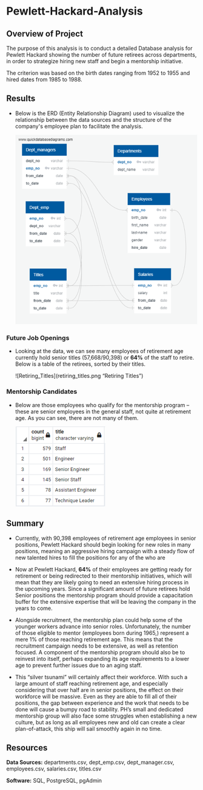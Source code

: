 # Pewlett-Hackard-Analysis

## **Overview of Project**

The purpose of this analysis is to conduct a detailed Database analysis for Pewlett Hackard showing the number of future retirees across departments, in order to strategize hiring new staff and begin a mentorship initiative. 

The criterion was based on the birth dates ranging from 1952 to 1955 and hired dates from 1985 to 1988.


## Results

- Below is the ERD (Entity Relationship Diagram) used to visualize the relationship between the data sources and the structure of the company's employee plan to facilitate the analysis. 

	![Employee_DB](EmployeeDB.png "Employee DB")

### Future Job Openings 

- Looking at the data, we can see many employees of retirement age currently hold senior titles (57,668/90,398) or **64%** of the staff to retire. Below is a table of the retirees, sorted by their titles. 

	![Retiring_Titles](retiring_titles.png “Retiring Titles”)

### Mentorship Candidates
- Below are those employees who qualify for the mentorship program – these are senior employees in the general staff, not quite at retirement age. As you can see, there are not many of them.

	![Mentorship_Candidates](mentorship_team.png "Mentorship Candidates")
	

## Summary

- Currently, with 90,398 employees of retirement age employees in senior positions, Pewlett Hackard should begin looking for new roles in many positions, meaning an aggressive hiring campaign with a steady flow of new talented hires to fill the positions for any of the who are

- Now at Pewlett Hackard, **64%** of their employees are getting ready for retirement or being redirected to their mentorship initiatives, which will mean that they are likely going to need an extensive hiring process in the upcoming years. Since a significant amount of future retirees hold Senior positions the mentorship program should provide a capacitation buffer for the extensive expertise that will be leaving the company in the years to come. 

- Alongside recruitment, the mentorship plan could help some of the younger workers advance into senior roles. Unfortunately, the number of those eligible to mentor (employees born during 1965,) represent a mere 1% of those reaching retirement age. This means that the recruitment campaign needs to be extensive, as well as retention focused. A component of the mentorship program should also be to reinvest into itself, perhaps expanding its age requirements to a lower age to prevent further issues due to an aging staff.

- This “silver tsunami” will certainly affect their workforce. With such a large amount of staff reaching retirement age, and especially considering that over half are in senior positions, the effect on their workforce will be massive. Even as they are able to fill all of their positions, the gap between experience and the work that needs to be done will cause a bumpy road to stability. PH’s small and dedicated mentorship group will also face some struggles when establishing a new culture, but as long as all employees new and old can create a clear plan-of-attack, this ship will sail smoothly again in no time.

## Resources

**Data Sources:** departments.csv, dept_emp.csv, dept_manager.csv, employees.csv, salaries.csv, titles.csv

**Software:** SQL, PostgreSQL, pgAdmin
